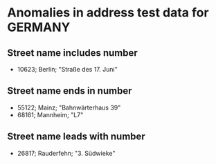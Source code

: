 # Anomalies in address test data for GERMANY

## Street name includes number
* 10623; Berlin; "Straße des 17. Juni"
## Street name ends in number
* 55122; Mainz; "Bahnwärterhaus 39"
* 68161; Mannheim; "L7"
## Street name leads with number
* 26817; Rauderfehn; "3. Südwieke"
